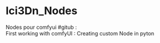 # Ici3Dn_Nodes
Nodes pour comfyui
#gitub :    
First working with comfyUI : Creating custom Node in pyton
